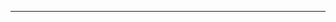<!--
CO_OP_TRANSLATOR_METADATA:
{
  "original_hash": "90ac762d40c6db51b8081cdb3e49e9db",
  "translation_date": "2025-08-28T21:10:06+00:00",
  "source_file": "README.md",
  "language_code": "pa"
}
-->


---

